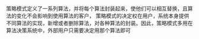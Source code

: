 策略模式定义了一系列算法，并将每个算法封装起来，使他们可以相互替换，且算法的变化不会影响到使用算法的客户，
策略模式的决定权在用户，系统本身提供不同算法的实现，新增或者删除算法，对各种算法的封装。因此，策略模式多用在
算法决策系统中，外部用户只需要决定用那个算法即可